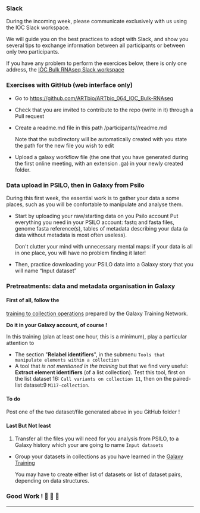 ### Slack

During the incoming week, please communicate exclusively with us using the IOC Slack workspace.

We will guide you on the best practices to adopt with Slack, and show you
several tips to exchange information between all participants or between only two participants.

If you have any problem to perform the exercices below, there is only one address,
the [IOC Bulk RNAseq Slack workspace](https://iocbulkrnaseq.slack.com)

### Exercises with GitHub (web interface only)

- Go to https://github.com/ARTbio/ARTbio_064_IOC_Bulk-RNAseq
- Check that you are invited to contribute to the repo (write in it) through a Pull request
- Create a readme.md file in this path /participants/<yourname>/readme.md
  
  Note that the subdirectory <yourname> will be automatically created with you state the
  path for the new file you wish to edit
- Upload a galaxy workflow file (the one that you have generated during the first online
  meeting, with an extension .ga) in your newly created folder.


### Data upload in PSILO, then in Galaxy from Psilo

During this first week, the essential work is to gather your data a some places,
such as you will be confortable to manipulate and analyse them.

- Start by uploading your raw/starting data on you Psilo account
  Put everything you need in your PSILO account: fastq and fasta files, genome fasta
  reference(s), tables of metadata describing your data (a data without metadata is most
  often useless).
  
  Don't clutter your mind with unnecessary mental maps: if your data is all in one place,
  you will have no problem finding it later!
- Then, practice downloading your PSILO data into a Galaxy story that you will name
  “Input dataset”

### Pretreatments: data and metadata organisation in Galaxy

#### First of all, follow the
[training to collection operations](https://training.galaxyproject.org/training-material/topics/galaxy-interface/tutorials/collections/tutorial.html)
prepared by the Galaxy Training Network.

**Do it in your Galaxy account, of course !**

In this training (plan at least one hour, this is a minimum), play a particular attention
to

- The section "**Relabel identifiers**", in the submenu `Tools that manipulate elements
within a collection`
- A tool that *is not mentioned in the training* but that we find very useful:
  **Extract element identifiers** (of a list collection). Test this tool, first on the
  list dataset 16: `Call variants on collection 11`, then on the paired-list dataset:9
  `M117-collection`.

#### To do
Post one of the two dataset/file generated above in you GitHub folder ! 

#### Last But Not least

1. Transfer all the files you will need for you analysis from PSILO, to a Galaxy history
which your are going to name `Input datasets`
- Group your datasets in collections as you have learned in the
  [Galaxy Training](https://training.galaxyproject.org/training-material/topics/galaxy-interface/tutorials/collections/tutorial.html)
  
  You may have to create either list of datasets or list of dataset pairs, depending on
  data structures.
  
### Good Work ! :construction_worker: :construction_worker: :construction_worker:
----